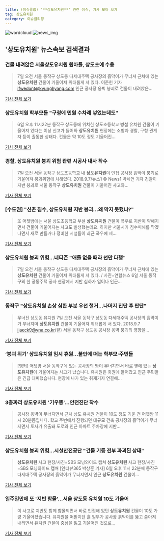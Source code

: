 ```yaml
---
title: (이슈클립) '**상도유치원**' 관련 이슈, 기사 모아 보기
tag: 상도유치원
category: 이슈클리핑
---
```

![wordcloud](https://s3.ap-northeast-2.amazonaws.com/lyrics101-wordcloud/2018-09-07-1536291745.png)
![news_img](https://user-images.githubusercontent.com/42597476/44507050-1206f400-a6e4-11e8-8d98-7ffbfebb353f.png)
## **'**상도유치원**'** 뉴스속보 검색결과
### 건물 내려앉은 서울**상도유치원** 원아들, 상도초에 수용

>7일 오전 서울 동작구 상도동 다세대주택 공사장의 흙막이가 무너져 근처에 있는 **상도유치원** 건물이 기울어져 위태롭게 서 있다. 이준헌 기자 ifwedont@kyunghyang.com 인근 공사장 옹벽 붕괴로 건물이 내려앉은...

<a href="http://news.khan.co.kr/kh_news/khan_art_view.html?artid=201809071018001&code=940401" target="_blank">기사 전체 보기</a>

### **상도유치원** 학부모들 "구청에 민원 수차례 넣었는데도"

>6일 오후 11시22분 동작구 상도동에 위치한 상도초등학교 병설 유치원 건물이 기울어져 있다는 이상 신고가 들어와 **상도유치원** 현장에는 소방과 경찰, 구청 관계자 등이 출동한 상태다. 건물은 약 10도 정도 기울어진...

<a href="http://www.newsis.com/view/?id=NISX20180907_0000412272&cID=10201&pID=10200" target="_blank">기사 전체 보기</a>

### 경찰, **상도유치원** 붕괴 위험 관련 시공사 내사 착수

>7일 오전 서울 동작구 상도초등학교 내 **상도유치원**이 인접 공사장 흙막이 붕괴로 기울어져 붕괴위험에 처해있다. 2018.9.7/뉴스1 © News1 박세연 기자 경찰이 지반 붕괴로 서울 동작구 **상도유치원** 건물이 기울어진 사고와...

<a href="http://news1.kr/articles/?3420317" target="_blank">기사 전체 보기</a>

### [수도권] "신촌 침수, **상도유치원** 지반 붕괴...왜 막지 못했나?"

>또 어젯밤에는 서울 상도초등학교 부설 **상도유치원** 건물이 폭우로 지반이 약해지면서 건물이 기울어지는 사고도 발생했는데요. 하지만 서울시가 침수피해를 막겠다면서 새로 만들거나 정비한 시설들이 최근 폭우에 제...

<a href="http://www.ytn.co.kr/_ln/0103_201809071056266932" target="_blank">기사 전체 보기</a>

### **상도유치원** 붕괴 위험…네티즌 "애들 없을 때라 천만 다행"

>7일 오전 서울 동작구 상도동 다세대주택 공사장의 흙막이가 무너져 근처에 있는 **상도유치원** 건물이 기울어져 위태롭게 서 있다. / 사진=연합뉴스 6일 서울 동작구의 한 공동주택 공사 현장에서 지반 침하가 일어나 인근...

<a href="http://view.asiae.co.kr/news/view.htm?idxno=2018090706503295305" target="_blank">기사 전체 보기</a>

### 동작구 "**상도유치원** 손상 심한 부분 우선 철거…나머지 진단 후 판단"

>무너진 상도동 유치원 7일 오전 서울 동작구 상도동 다세대주택 공사장의 흙막이가 무너지며 **상도유치원** 건물이 기울어져 위태롭게 서 있다. 2018.9.7 jjaeck9@yna.co.kr(끝) 서울 동작구 상도동 공사장 옹벽 붕괴의 영향을...

<a href="http://app.yonhapnews.co.kr/YNA/Basic/SNS/r.aspx?c=AKR20180907074900004&did=1195m" target="_blank">기사 전체 보기</a>

### ‘붕괴 위기’ **상도유치원** 임시 휴원…불안에 떠는 학부모·주민들

>[앵커] 어젯밤 서울 동작구에 있는 공사장의 땅이 무너지면서 바로 옆에 있는 **상도유치원**이 기울어지는 사고가 났습니다. 유치원은 휴원에 들어갔고 인근 주민들은 긴급 대피했습니다. 현장에 나가 있는 취재기자 연결해...

<a href="http://news.kbs.co.kr/news/view.do?ncd=4035369&ref=A" target="_blank">기사 전체 보기</a>

### 3층짜리 **상도유치원** '기우뚱'…안전진단 착수

>공사장 옹벽이 무너지면서 근처 상도 유치원 건물이 10도 정도 기운 건 어젯밤 11시 20분쯤입니다. 학교 주변에서 진행되던 대규모 건축 공사장의 흙막이가 무너지면서 토사가 유출돼 도로와 인근 아파트 주차장에 지반...

<a href="https://news.sbs.co.kr/news/endPage.do?news_id=N1004924538&plink=ORI&cooper=NAVER" target="_blank">기사 전체 보기</a>

### **상도유치원** 붕괴 위험...시설안전공단 "건물 기둥 전부 파괴된 상태"

>**상도유치원** 사고 현장/사진=SBS 모닝와이드 캡쳐 **상도유치원** 사고 현장/사진=SBS 모닝와이드 캡쳐 [인터뷰365 박상훈 기자] 6일 오후 11시 22분께 동작구 다세대주택 공사장의 흙막이가 무너지면서 인근 **상도유치원** 건물이...

<a href="http://www.interview365.com/news/articleView.html?idxno=81722" target="_blank">기사 전체 보기</a>

### 일주일만에 또 '지반 함몰'...서울 상도동 유치원 10도 기울어

>이 사고로 지반도 함께 함몰되면서 바로 인접해 있던 **상도유치원** 건물이 10도 가량 기울어졌습니다. 유치원을 떠받치던 흙 일부가 공사장 흙막이를 뚫고 쏟아져 내리면서 유치원 건물이 중심을 잃고 기울어진 것으로...

<a href="http://news.bbsi.co.kr/news/articleView.html?idxno=897525" target="_blank">기사 전체 보기</a>


